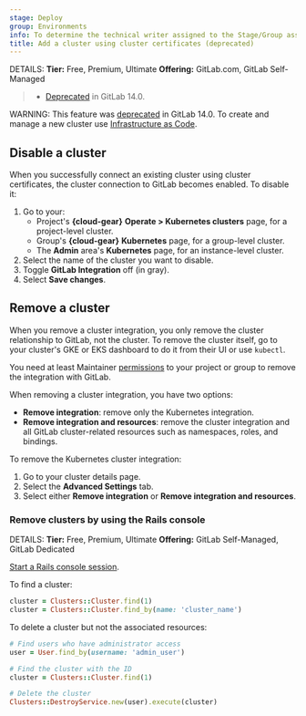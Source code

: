 ```yaml
---
stage: Deploy
group: Environments
info: To determine the technical writer assigned to the Stage/Group associated with this page, see https://handbook.gitlab.com/handbook/product/ux/technical-writing/#assignments
title: Add a cluster using cluster certificates (deprecated)
---
```


DETAILS:
**Tier:** Free, Premium, Ultimate
**Offering:** GitLab.com, GitLab Self-Managed

> - [Deprecated](https://gitlab.com/gitlab-org/gitlab/-/issues/327908) in GitLab 14.0.

WARNING:
This feature was [deprecated](https://gitlab.com/gitlab-org/gitlab/-/issues/327908) in GitLab 14.0.
To create and manage a new cluster use [Infrastructure as Code](../../infrastructure/iac/index.md).

## Disable a cluster

When you successfully connect an existing cluster using cluster certificates, the cluster connection to GitLab becomes enabled. To disable it:

1. Go to your:
   - Project's **{cloud-gear}** **Operate > Kubernetes clusters** page, for a project-level cluster.
   - Group's **{cloud-gear}** **Kubernetes** page, for a group-level cluster.
   - The **Admin** area's **Kubernetes** page, for an instance-level cluster.
1. Select the name of the cluster you want to disable.
1. Toggle **GitLab Integration** off (in gray).
1. Select **Save changes**.

## Remove a cluster

When you remove a cluster integration, you only remove the cluster relationship
to GitLab, not the cluster. To remove the cluster itself, go to your cluster's
GKE or EKS dashboard to do it from their UI or use `kubectl`.

You need at least Maintainer [permissions](../../permissions.md) to your
project or group to remove the integration with GitLab.

When removing a cluster integration, you have two options:

- **Remove integration**: remove only the Kubernetes integration.
- **Remove integration and resources**: remove the cluster integration and
  all GitLab cluster-related resources such as namespaces, roles, and bindings.

To remove the Kubernetes cluster integration:

1. Go to your cluster details page.
1. Select the **Advanced Settings** tab.
1. Select either **Remove integration** or **Remove integration and resources**.

### Remove clusters by using the Rails console

DETAILS:
**Tier:** Free, Premium, Ultimate
**Offering:** GitLab Self-Managed, GitLab Dedicated

[Start a Rails console session](../../../administration/operations/rails_console.md#starting-a-rails-console-session).

To find a cluster:

``` ruby
cluster = Clusters::Cluster.find(1)
cluster = Clusters::Cluster.find_by(name: 'cluster_name')
```

To delete a cluster but not the associated resources:

```ruby
# Find users who have administrator access
user = User.find_by(username: 'admin_user')

# Find the cluster with the ID
cluster = Clusters::Cluster.find(1)

# Delete the cluster
Clusters::DestroyService.new(user).execute(cluster)
```
